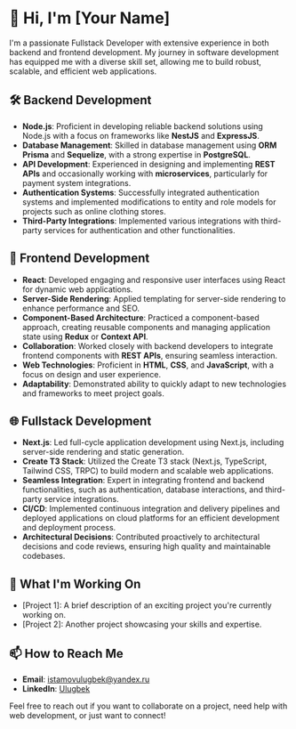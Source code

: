 # 👋 Hi, I'm [Your Name]

I'm a passionate Fullstack Developer with extensive experience in both backend and frontend development. My journey in software development has equipped me with a diverse skill set, allowing me to build robust, scalable, and efficient web applications.

## 🛠️ Backend Development
- **Node.js**: Proficient in developing reliable backend solutions using Node.js with a focus on frameworks like **NestJS** and **ExpressJS**.
- **Database Management**: Skilled in database management using **ORM Prisma** and **Sequelize**, with a strong expertise in **PostgreSQL**.
- **API Development**: Experienced in designing and implementing **REST APIs** and occasionally working with **microservices**, particularly for payment system integrations.
- **Authentication Systems**: Successfully integrated authentication systems and implemented modifications to entity and role models for projects such as online clothing stores.
- **Third-Party Integrations**: Implemented various integrations with third-party services for authentication and other functionalities.

## 🎨 Frontend Development
- **React**: Developed engaging and responsive user interfaces using React for dynamic web applications.
- **Server-Side Rendering**: Applied templating for server-side rendering to enhance performance and SEO.
- **Component-Based Architecture**: Practiced a component-based approach, creating reusable components and managing application state using **Redux** or **Context API**.
- **Collaboration**: Worked closely with backend developers to integrate frontend components with **REST APIs**, ensuring seamless interaction.
- **Web Technologies**: Proficient in **HTML**, **CSS**, and **JavaScript**, with a focus on design and user experience.
- **Adaptability**: Demonstrated ability to quickly adapt to new technologies and frameworks to meet project goals.

## 🌐 Fullstack Development
- **Next.js**: Led full-cycle application development using Next.js, including server-side rendering and static generation.
- **Create T3 Stack**: Utilized the Create T3 stack (Next.js, TypeScript, Tailwind CSS, TRPC) to build modern and scalable web applications.
- **Seamless Integration**: Expert in integrating frontend and backend functionalities, such as authentication, database interactions, and third-party service integrations.
- **CI/CD**: Implemented continuous integration and delivery pipelines and deployed applications on cloud platforms for an efficient development and deployment process.
- **Architectural Decisions**: Contributed proactively to architectural decisions and code reviews, ensuring high quality and maintainable codebases.

## 🚀 What I'm Working On
- [Project 1]: A brief description of an exciting project you're currently working on.
- [Project 2]: Another project showcasing your skills and expertise.

## 📫 How to Reach Me
- **Email**: [istamovulugbek@yandex.ru](mailto:istamovulugbek@yandex.ru)
- **LinkedIn**: [Ulugbek](https://linkedin.com/in/yourprofile](https://www.linkedin.com/in/ulugbek-istamov/))

Feel free to reach out if you want to collaborate on a project, need help with web development, or just want to connect!
